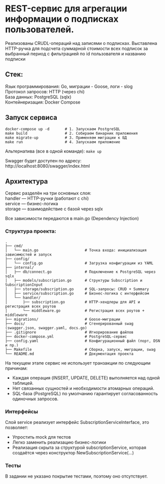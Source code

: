 # REST-сервис для агрегации информации о подписках пользователей.
Реализованы CRUDL-операций над записями о подписках. Выставлена HTTP-ручка для подсчета суммарной стоимости всех подписок за выбранный период с фильтрацией по id пользователя и названию подписки  
  
## Стек:
Язык программирования: Go, миграции - Goose, логи - slog  
Протокол запросов: HTTP (через chi)  
База данных: PostgreSQL (sqlx)  
Контейнеризация: Docker Compose  
  
## Запуск сервиса
```
docker-compose up -d       # 1. Запускаем PostgreSQL  
make build                 # 2. Собираем бинарник приложения  
make migrate-up            # 3. Применяем миграции к БД  
make run                   # 4. Запускаем приложение  
```  

Альтернатива (все в одной команде): ```make up```

  
Swagger будет доступен по адресу:  
http://localhost:8080/swagger/index.html  


## Архитектура
Сервис разделён на три основных слоя:  
handler — HTTP-ручки (работают с chi)  
service — бизнес-логика  
storage — взаимодействие с базой через sqlx  

Все зависимости передаются в main.go (Dependency Injection)

### Структура проекта:
```
.  
├── cmd/  
│   └── main.go                     # Точка входа: инициализация зависимостей и запуск  
├── config/  
│   └── config.go                   # Загрузка конфигурации из YAML  
├── internal/  
│   ├── db/connect.go               # Подключение к PostgreSQL через sqlx  
│   ├── models/subscription.go      # Структуры Subscription и SubscriptionInput  
│   ├── storage/subscription.go     # SQL-запросы: CRUD + Summary  
│   ├── service/subscription.go     # Бизнес-логика с интерфейсом  
│   └── handler/  
│       ├── subscription.go         # HTTP-хендлеры для API и регистрация всех роутов  
│       └── middleware.go           # Регистрация всех роутов + middleware  
├── migrations/                     # Goose-миграции  
├── docs/                           # Сгенерированный swag (swagger.json, swagger.yaml, docs.go)  
├── .gitignore                      # Игнорирование файлов  
├── docker-compose.yml              # PostgreSQL-сервис  
├── config.yaml                     # Конфигурационный файл (порт, DSN и пр.)  
├── Makefile                        # Сборка, запуск, миграции, swag  
└── README.md                       # Документация проекта  
```

На текущем этапе сервис не использует транзакции по следующим причинам:
- Каждая операция (INSERT, UPDATE, DELETE) выполняется над одной таблицей.  
- Нет связанных сущностей и необходимости атомарных операций.  
- SQL-база (PostgreSQL) по умолчанию гарантирует согласованность одиночных запросов.  

### Интерфейсы  
Слой service реализует интерфейс SubscriptionServiceInterface, это позволяет:
- Упростить mock для тестов  
- Легко заменить реализацию бизнес-логики  
- Реализация скрыта за структурой subscriptionService, которая создаётся через конструктор NewSubscriptionService(...)  

### Тесты
В задании не указано покрытие тестами, поэтому оно отсутствует.  
